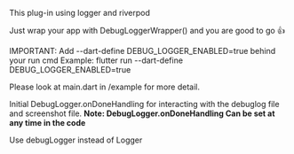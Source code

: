 This plug-in using logger and riverpod

Just wrap your app with DebugLoggerWrapper() and you are good to go 👍

IMPORTANT: Add --dart-define DEBUG_LOGGER_ENABLED=true behind your run cmd
Example: flutter run --dart-define DEBUG_LOGGER_ENABLED=true

Please look at main.dart in /example for more detail.

Initial DebugLogger.onDoneHandling for interacting with the debuglog file and screenshot file.
**Note: DebugLogger.onDoneHandling Can be set at any time in the code**

Use debugLogger instead of Logger

